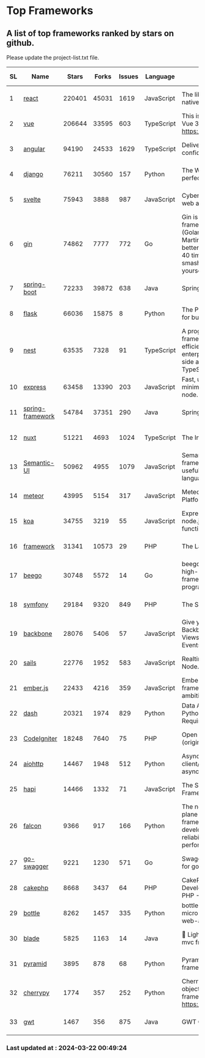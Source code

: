 # Top Frameworks
## A list of top frameworks ranked by stars on github.  
Please update the project-list.txt file.

| SL| Name  | Stars| Forks| Issues | Language | Description | Last Commit |
| --| ------| -----| ---- | ------ | -------- | ----------- | ----------- |
| 1 | [react](https://github.com/facebook/react) | 220401 | 45031 | 1619 | JavaScript | The library for web and native user interfaces. | 2024-03-21 23:51:38 |
| 2 | [vue](https://github.com/vuejs/vue) | 206644 | 33595 | 603 | TypeScript | This is the repo for Vue 2. For Vue 3, go to https://github.com/vuejs/core | 2023-12-31 13:23:55 |
| 3 | [angular](https://github.com/angular/angular) | 94190 | 24533 | 1629 | TypeScript | Deliver web apps with confidence 🚀 | 2024-03-20 22:01:08 |
| 4 | [django](https://github.com/django/django) | 76211 | 30560 | 157 | Python | The Web framework for perfectionists with deadlines. | 2024-03-21 19:15:41 |
| 5 | [svelte](https://github.com/sveltejs/svelte) | 75943 | 3888 | 987 | JavaScript | Cybernetically enhanced web apps | 2024-03-21 23:13:15 |
| 6 | [gin](https://github.com/gin-gonic/gin) | 74862 | 7777 | 772 | Go | Gin is a HTTP web framework written in Go (Golang). It features a Martini-like API with much better performance -- up to 40 times faster. If you need smashing performance, get yourself some Gin. | 2024-03-21 14:28:42 |
| 7 | [spring-boot](https://github.com/spring-projects/spring-boot) | 72233 | 39872 | 638 | Java | Spring Boot | 2024-03-21 21:12:22 |
| 8 | [flask](https://github.com/pallets/flask) | 66036 | 15875 | 8 | Python | The Python micro framework for building web applications. | 2024-02-12 20:50:45 |
| 9 | [nest](https://github.com/nestjs/nest) | 63535 | 7328 | 91 | TypeScript | A progressive Node.js framework for building efficient, scalable, and enterprise-grade server-side applications with TypeScript/JavaScript 🚀 | 2024-03-21 07:45:20 |
| 10 | [express](https://github.com/expressjs/express) | 63458 | 13390 | 203 | JavaScript | Fast, unopinionated, minimalist web framework for node. | 2024-03-20 22:17:59 |
| 11 | [spring-framework](https://github.com/spring-projects/spring-framework) | 54784 | 37351 | 290 | Java | Spring Framework | 2024-03-21 16:56:14 |
| 12 | [nuxt](https://github.com/nuxt/nuxt) | 51221 | 4693 | 1024 | TypeScript | The Intuitive Vue Framework. | 2024-03-21 16:16:04 |
| 13 | [Semantic-UI](https://github.com/Semantic-Org/Semantic-UI) | 50962 | 4955 | 1079 | JavaScript | Semantic is a UI component framework based around useful principles from natural language. | 2023-01-11 17:05:32 |
| 14 | [meteor](https://github.com/meteor/meteor) | 43995 | 5154 | 317 | JavaScript | Meteor, the JavaScript App Platform | 2024-03-12 19:15:12 |
| 15 | [koa](https://github.com/koajs/koa) | 34755 | 3219 | 55 | JavaScript | Expressive middleware for node.js using ES2017 async functions | 2024-03-21 08:23:36 |
| 16 | [framework](https://github.com/laravel/framework) | 31341 | 10573 | 29 | PHP | The Laravel Framework. | 2024-03-21 19:12:12 |
| 17 | [beego](https://github.com/beego/beego) | 30748 | 5572 | 14 | Go | beego is an open-source, high-performance web framework for the Go programming language. | 2024-03-12 15:40:09 |
| 18 | [symfony](https://github.com/symfony/symfony) | 29184 | 9320 | 849 | PHP | The Symfony PHP framework | 2024-03-21 13:56:12 |
| 19 | [backbone](https://github.com/jashkenas/backbone) | 28076 | 5406 | 57 | JavaScript | Give your JS App some Backbone with Models, Views, Collections, and Events | 2024-03-06 23:22:47 |
| 20 | [sails](https://github.com/balderdashy/sails) | 22776 | 1952 | 583 | JavaScript | Realtime MVC Framework for Node.js | 2024-03-15 15:42:52 |
| 21 | [ember.js](https://github.com/emberjs/ember.js) | 22433 | 4216 | 359 | JavaScript | Ember.js - A JavaScript framework for creating ambitious web applications | 2024-03-21 20:51:09 |
| 22 | [dash](https://github.com/plotly/dash) | 20321 | 1974 | 829 | Python | Data Apps & Dashboards for Python. No JavaScript Required. | 2024-03-21 13:07:45 |
| 23 | [CodeIgniter](https://github.com/bcit-ci/CodeIgniter) | 18248 | 7640 | 75 | PHP | Open Source PHP Framework (originally from EllisLab) | 2024-03-20 03:51:42 |
| 24 | [aiohttp](https://github.com/aio-libs/aiohttp) | 14467 | 1948 | 512 | Python | Asynchronous HTTP client/server framework for asyncio and Python | 2024-03-21 15:00:05 |
| 25 | [hapi](https://github.com/hapijs/hapi) | 14466 | 1332 | 71 | JavaScript | The Simple, Secure Framework Developers Trust | 2024-03-21 21:13:21 |
| 26 | [falcon](https://github.com/falconry/falcon) | 9366 | 917 | 166 | Python | The no-magic web data plane API and microservices framework for Python developers, with a focus on reliability, correctness, and performance at scale. | 2024-03-21 19:59:26 |
| 27 | [go-swagger](https://github.com/go-swagger/go-swagger) | 9221 | 1230 | 571 | Go | Swagger 2.0 implementation for go | 2024-03-19 18:32:54 |
| 28 | [cakephp](https://github.com/cakephp/cakephp) | 8668 | 3437 | 64 | PHP | CakePHP: The Rapid Development Framework for PHP - Official Repository | 2024-03-19 04:24:45 |
| 29 | [bottle](https://github.com/bottlepy/bottle) | 8262 | 1457 | 335 | Python | bottle.py is a fast and simple micro-framework for python web-applications. | 2024-01-03 22:31:48 |
| 30 | [blade](https://github.com/lets-blade/blade) | 5825 | 1163 | 14 | Java | :rocket: Lightning fast and elegant mvc framework for Java8 | 2023-06-16 05:18:49 |
| 31 | [pyramid](https://github.com/Pylons/pyramid) | 3895 | 878 | 68 | Python | Pyramid - A Python web framework | 2024-03-03 23:38:59 |
| 32 | [cherrypy](https://github.com/cherrypy/cherrypy) | 1774 | 357 | 252 | Python | CherryPy is a pythonic, object-oriented HTTP framework.      https://cherrypy.dev | 2024-02-25 03:28:13 |
| 33 | [gwt](https://github.com/gwtproject/gwt) | 1467 | 356 | 875 | Java | GWT Open Source Project | 2024-03-19 19:09:06 |

### Last updated at : 2024-03-22 00:49:24
